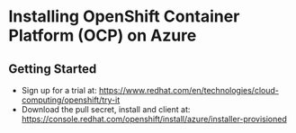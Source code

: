 # Installing OpenShift Container Platform (OCP) on Azure

## Getting Started

* Sign up for a trial at: https://www.redhat.com/en/technologies/cloud-computing/openshift/try-it
* Download the pull secret, install and client at: https://console.redhat.com/openshift/install/azure/installer-provisioned
